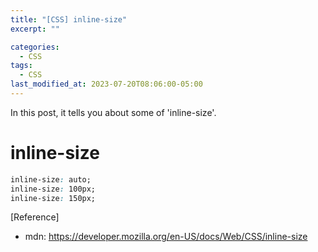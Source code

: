 ```yaml
---
title: "[CSS] inline-size"
excerpt: ""

categories:
  - CSS
tags:
  - CSS
last_modified_at: 2023-07-20T08:06:00-05:00
---
```


In this post, it tells you about some of 'inline-size'.

# inline-size

```css
inline-size: auto;
inline-size: 100px;
inline-size: 150px;
```

[Reference]

- mdn: <https://developer.mozilla.org/en-US/docs/Web/CSS/inline-size>
